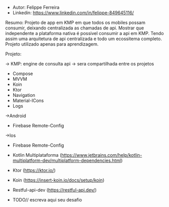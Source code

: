 
* Autor: Felippe Ferreira 
* Linkedin: https://www.linkedin.com/in/felippe-849645116/


Resumo:
Projeto de app em KMP em que todos os mobiles possam consumir, deixando centralizada as chamadas de api.
Mostrar que independente a plataforma nativa é possivel consumir a api em KMP.
Tendo assim uma arquitetura de api centralizada e todo um ecossitema completo.
Projeto utilizado apenas para aprendizagem.



Projeto:

-> KMP: engine de consulta api -> sera compartilhada entre os projetos
*  Compose
*  MVVM
*  Koin
*  Ktor
*  Navigation
*  Material-ICons
*  Logs

->Android
*  Firebase Remote-Config

->Ios
*  Firebase Remote-Config





*  Kotlin Multiplataforma (https://www.jetbrains.com/help/kotlin-multiplatform-dev/multiplatform-dependencies.html)
*  Ktor (https://ktor.io/)
*  Koin (https://insert-koin.io/docs/setup/koin)
*  Restful-api-dev (https://restful-api.dev/)




* TODO// escreva aqui seu desafio
